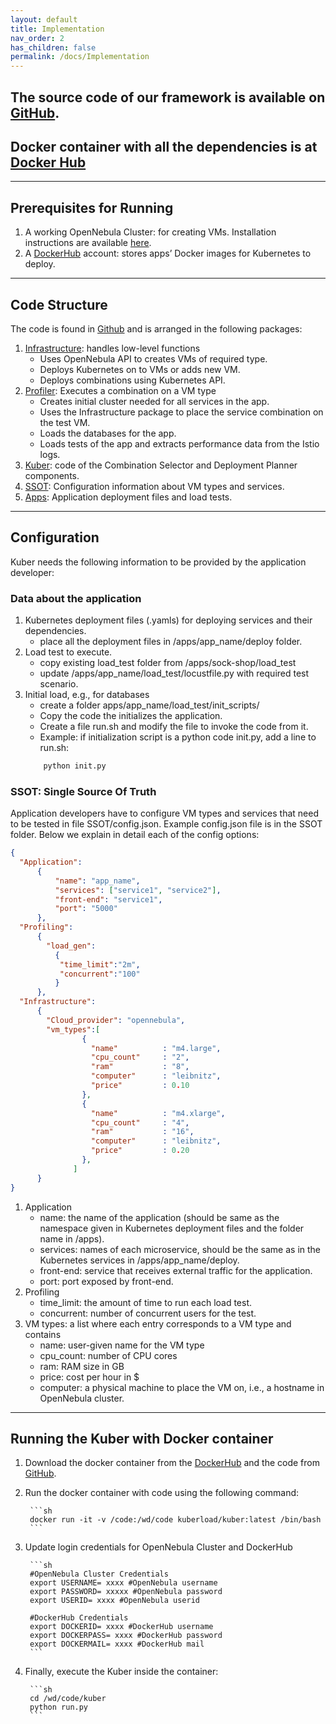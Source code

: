 ```yaml
---
layout: default
title: Implementation
nav_order: 2
has_children: false
permalink: /docs/Implementation
---
```


## The source code of our framework is available on [GitHub](https://github.com/kubercostoptimizer/Kuber/tree/master/code).
## Docker container with all the dependencies is at [Docker Hub](https://hub.docker.com/r/kuberload/kuber)
---

## Prerequisites for Running
1. A working OpenNebula Cluster: for creating VMs. Installation instructions are available [here](https://docs.opennebula.io/5.12/deployment/index.html).  
2. A [DockerHub](https://hub.docker.com/) account: stores apps’ Docker images for Kubernetes to deploy.

---
## Code Structure
The code is found in [Github](https://github.com/kubercostoptimizer/Kuber/tree/master/code) and is arranged in the following packages:
1. [Infrastructure](https://github.com/kubercostoptimizer/Kuber/tree/master/code/Infrastructure): handles low-level functions
    - Uses OpenNebula API to creates VMs of required type. 
    - Deploys Kubernetes on to VMs or adds new VM. 
    - Deploys combinations using Kubernetes API.
2. [Profiler](https://github.com/kubercostoptimizer/Kuber/tree/master/code/Profiler): Executes a combination on a VM type
    - Creates initial cluster needed for all services in the app.
    - Uses the Infrastructure package to place the service combination on the test VM.
    - Loads the databases for the app.
    - Loads tests of the app and extracts performance data from the Istio logs. 
3. [Kuber](https://github.com/kubercostoptimizer/Kuber/tree/master/code/kuber): code of the Combination Selector and Deployment Planner components.
4. [SSOT](https://github.com/kubercostoptimizer/Kuber/tree/master/code/SSOT): Configuration information about VM types and services.
5. [Apps](https://github.com/kubercostoptimizer/Kuber/tree/master/code/apps): Application deployment files and load tests.

---
## Configuration

Kuber needs the following information to be provided by the application developer:

### Data about the application

1. Kubernetes deployment files (.yamls) for deploying services and their dependencies.
   - place all the deployment files in /apps/app_name/deploy folder.
2. Load test to execute.
   - copy existing load_test folder from /apps/sock-shop/load_test
   - update /apps/app_name/load_test/locustfile.py with required test scenario.
3. Initial load, e.g., for databases
   - create a folder apps/app_name/load_test/init_scripts/
   - Copy the code the initializes the application.
   - Create a file run.sh and modify the file to invoke the code from it.
   - Example: if initialization script is a python code init.py, add a line to run.sh:
   ```python
       python init.py
   ```

### SSOT: Single Source Of Truth

Application developers have to configure VM types and services that need to be tested in file SSOT/config.json. 
Example config.json file is in the SSOT folder. 
Below we explain in detail each of the config options:

``` json
{
  "Application": 
      {
          "name": "app_name",
          "services": ["service1", "service2"],
          "front-end": "service1",
          "port": "5000"
      },
  "Profiling":
      {
        "load_gen":
          {
           "time_limit":"2m",
           "concurrent":"100"
          }
      },
  "Infrastructure":
      {
        "Cloud_provider": "opennebula",
        "vm_types":[
                {
                  "name"          : "m4.large",
                  "cpu_count"     : "2",
                  "ram"           : "8",
                  "computer"      : "leibnitz",
                  "price"         : 0.10
                },
                {
                  "name"          : "m4.xlarge",
                  "cpu_count"     : "4",
                  "ram"           : "16",
                  "computer"      : "leibnitz",
                  "price"         : 0.20
                },
              ]
      }
}
```
1.	Application
    - name: the name of the application (should be same as the namespace given in Kubernetes deployment files and the folder name in /apps).
    - services: names of each microservice, should be the same as in the Kubernetes services in /apps/app_name/deploy.
    - front-end: service that receives external traffic for the application.
    - port: port exposed by front-end.
2.	Profiling
    - time_limit: the amount of time to run each load test.
    - concurrent: number of concurrent users for the test.
3.	VM types: a list where each entry corresponds to a VM type and contains
    - name: user-given name for the VM type
    - cpu_count: number of CPU cores
    - ram: RAM size in GB
    - price: cost per hour in $
    - computer: a physical machine to place the VM on, i.e., a hostname in OpenNebula cluster.

   
---
## Running the Kuber with Docker container
1. Download the docker container from the [DockerHub](https://hub.docker.com/r/kuberload/kuber) and the code from [GitHub](https://github.com/kubercostoptimizer/Kuber/tree/master/code).
2. Run the docker container with code using the following command:
        
        ```sh
        docker run -it -v /code:/wd/code kuberload/kuber:latest /bin/bash
        ```
3. Update login credentials for OpenNebula Cluster and DockerHub
        
        ```sh
        #OpenNebula Cluster Credentials
        export USERNAME= xxxx #OpenNebula username
        export PASSWORD= xxxxx #OpenNebula password
        export USERID= xxxx #OpenNebula userid

        #DockerHub Credentials
        export DOCKERID= xxxx #DockerHub username
        export DOCKERPASS= xxxx #DockerHub password
        export DOCKERMAIL= xxxx #DockerHub mail
        ```
4. Finally, execute the Kuber inside the container:
        
        ```sh
        cd /wd/code/kuber
        python run.py
        ```
